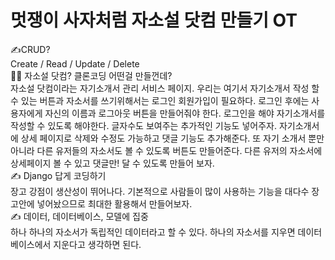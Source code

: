 # 멋쟁이 사자처럼 자소설 닷컴 만들기 OT

✍CRUD?
<br>
Create / Read / Update / Delete
<br>
🤷‍♀️ 자소설 닷컴? 클론코딩 어떤걸 만들껀데?
<br>
자소설 닷컴이라는 자기소개서 관리 서비스 페이지. 우리는 여기서 자기소개서 작성 할 수 있는 버튼과 자소서를 쓰기위해서는 로그인 회원가입이 필요하다. 로그인 후에는 사용자에게 자신의 이름과 로그아웃 버튼을 만들어줘야 한다. 로그인을 해야 자기소개서를 작성할 수 있도록 해야한다.  글자수도 보여주는 추가적인 기능도 넣어주자. 자기소개서에 상세 페이지로 삭제와 수정도 가능하고 댓글 기능도 추가해준다.  또 자기 소개서 뿐만 아니라 다른 유저들의 자소서도 볼 수 있도록 버튼도 만들어준다. 다른 유저의 자소서에 상세페이지 볼 수 있고 댓글만! 달 수 있도록 만들어 보자. 
<br>
✍ Django 답게 코딩하기
<br>
장고 강점이 생산성이 뛰어나다. 기본적으로 사람들이 많이 사용하는 기능을 대다수 장고안에 넣어놨으므로 최대한 활용해서 만들어보자. 
<br>
✍ 데이터, 데이터베이스, 모델에 집중
<br>
하나 하나의 자소서가 독립적인 데이터라고 할 수 있다.  하나의 자소서를 지우면 데이터베이스에서 지운다고 생각하면 된다.